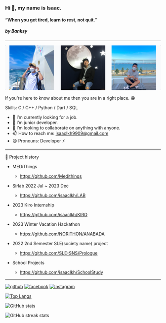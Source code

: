### Hi 👋, my name is Isaac.
#### “When you get tired, learn to rest, not quit.” 
##### by Banksy

-------------------

<img src="https://github.com/isaaclkh/isaaclkh.github.io/blob/main/img/banner.jpg">

If you're here to know about me then you are in a right place. 😁

Skills: C / C++ / Python / Dart / SQL

- 🔭 I’m currently looking for a job.
- 🌱 I’m junior developer.
- 👯 I’m looking to collaborate on anything with anyone.
- 📫 How to reach me: isaaclkh9909@gmail.com
- 😄 Pronouns: Developer ⚡️

-------------

🥳 Project history

- MEDiThings
  - https://github.com/Medithings

- Sirlab 2022 Jul ~ 2023 Dec
  - https://github.com/isaaclkh/LAB
    
- 2023 Kiro Internship
  - https://github.com/isaaclkh/KIRO

- 2023 Winter Vacation Hackathon
  - https://github.com/NORITHON/ANABADA

- 2022 2nd Semester SLE(society name) project
  - https://github.com/SLE-SNS/Prologue
    
- School Projects
  - https://github.com/isaaclkh/SchoolStudy

------------

[<img src='https://cdn.jsdelivr.net/npm/simple-icons@3.0.1/icons/github.svg' alt='github' height='40'>](https://github.com/isaaclkh)  [<img src='https://cdn.jsdelivr.net/npm/simple-icons@3.0.1/icons/facebook.svg' alt='facebook' height='40'>](https://www.facebook.com/임건호)  [<img src='https://cdn.jsdelivr.net/npm/simple-icons@3.0.1/icons/instagram.svg' alt='instagram' height='40'>](https://www.instagram.com/gun_9909/) 

[![Top Langs](https://github-readme-stats.vercel.app/api/top-langs/?username=isaaclkh)](https://github.com/anuraghazra/github-readme-stats)

![GitHub stats](https://github-readme-stats.vercel.app/api?username=isaaclkh&show_icons=true)  

![GitHub streak stats](https://github-readme-streak-stats.herokuapp.com/?user=isaaclkh)  
